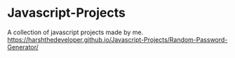 # Javascript-Projects
A collection of javascript projects made by me.
https://harshthedeveloper.github.io/Javascript-Projects/Random-Password-Generator/

